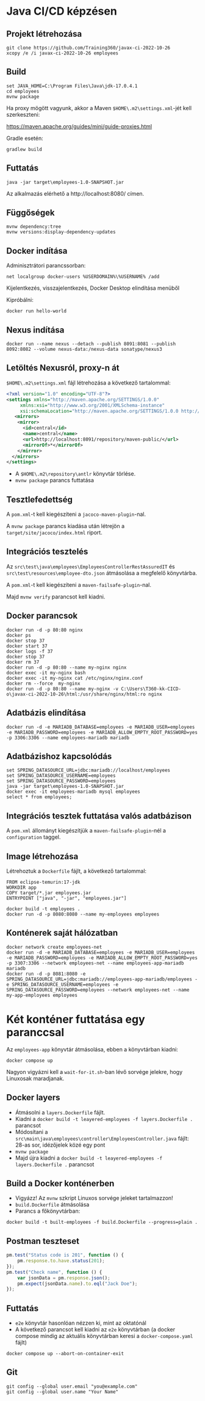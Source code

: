 # Java CI/CD képzésen

## Projekt létrehozása

```shell
git clone https://github.com/Training360/javax-ci-2022-10-26
xcopy /e /i javax-ci-2022-10-26 employees
```

## Build

```shell
set JAVA_HOME=C:\Program Files\Java\jdk-17.0.4.1
cd employees
mvnw package
```

Ha proxy mögött vagyunk, akkor a Maven `$HOME\.m2\settings.xml`-jét kell szerkeszteni:

https://maven.apache.org/guides/mini/guide-proxies.html

Gradle esetén:

```shell
gradlew build
```

## Futtatás

```shell
java -jar target\employees-1.0-SNAPSHOT.jar
```

Az alkalmazás elérhető a http://localhost:8080/ címen.

## Függőségek

```shell
mvnw dependency:tree
mvnw versions:display-dependency-updates
```

## Docker indítása

Adminisztrátori parancssorban:

```shell
net localgroup docker-users %USERDOMAIN%\%USERNAME% /add
```

Kijelentkezés, visszajelentkezés, Docker Desktop elindítása menüből

Kipróbálni:

```shell
docker run hello-world
```

## Nexus indítása

```shell
docker run --name nexus --detach --publish 8091:8081 --publish 8092:8082 --volume nexus-data:/nexus-data sonatype/nexus3
```

## Letöltés Nexusról, proxy-n át

`$HOME\.m2\settings.xml` fájl létrehozása a következő tartalommal:

```xml
<?xml version="1.0" encoding="UTF-8"?>
<settings xmlns="http://maven.apache.org/SETTINGS/1.0.0"
     xmlns:xsi="http://www.w3.org/2001/XMLSchema-instance"
     xsi:schemaLocation="http://maven.apache.org/SETTINGS/1.0.0 http://maven.apache.org/xsd/settings-1.0.0.xsd">
   <mirrors>
    <mirror>
      <id>central</id>
      <name>central</name>
      <url>http://localhost:8091/repository/maven-public/</url>
      <mirrorOf>*</mirrorOf>
    </mirror>
  </mirrors>
</settings>
```

* A `$HOME\.m2\repository\antlr` könyvtár törlése.
* `mvnw package` parancs futtatása

## Tesztlefedettség

A `pom.xml`-t kell kiegészíteni a `jacoco-maven-plugin`-nal.

A `mvnw package` parancs kiadása után létrejön a `target/site/jacoco/index.html` riport.

## Integrációs tesztelés

Az `src\test\java\employees\EmployeesControllerRestAssuredIT` és `src\test\resources\employee-dto.json` átmásolása
a megfelelő könyvtárba.

A `pom.xml`-t kell kiegészíteni a `maven-failsafe-plugin`-nal.

Majd `mvnw verify` parancsot kell kiadni.

## Docker parancsok

```shell
docker run -d -p 80:80 nginx
docker ps
docker stop 37
docker start 37
docker logs -f 37
docker stop 37
docker rm 37
docker run -d -p 80:80 --name my-nginx nginx
docker exec -it my-nginx bash
docker exec -it my-nginx cat /etc/nginx/nginx.conf  
docker rm --force  my-nginx 
docker run -d -p 80:80 --name my-nginx -v C:\Users\T360-kk-CICD-o\javax-ci-2022-10-26\html:/usr/share/nginx/html:ro nginx
```

## Adatbázis elindítása

```shell
docker run -d -e MARIADB_DATABASE=employees -e MARIADB_USER=employees  -e MARIADB_PASSWORD=employees -e MARIADB_ALLOW_EMPTY_ROOT_PASSWORD=yes -p 3306:3306 --name employees-mariadb mariadb
```

## Adatbázishoz kapcsolódás

```shell
set SPRING_DATASOURCE_URL=jdbc:mariadb://localhost/employees
set SPRING_DATASOURCE_USERNAME=employees
set SPRING_DATASOURCE_PASSWORD=employees
java -jar target\employees-1.0-SNAPSHOT.jar
docker exec -it employees-mariadb mysql employees
select * from employees;
```

## Integrációs tesztek futtatása valós adatbázison

A `pom.xml` állományt kiegészítjük a `maven-failsafe-plugin`-nél
a `configuration` taggel.

## Image létrehozása

Létrehoztuk a `Dockerfile` fájlt, a következő tartalommal:

```
FROM eclipse-temurin:17-jdk
WORKDIR app
COPY target/*.jar employees.jar
ENTRYPOINT ["java", "-jar", "employees.jar"]
```

```shell
docker build -t employees .
docker run -d -p 8080:8080 --name my-employees employees
```

## Konténerek saját hálózatban

```shell
docker network create employees-net
docker run -d -e MARIADB_DATABASE=employees -e MARIADB_USER=employees  -e MARIADB_PASSWORD=employees -e MARIADB_ALLOW_EMPTY_ROOT_PASSWORD=yes -p 3307:3306 --network employees-net --name employees-app-mariadb mariadb
docker run -d -p 8081:8080 -e SPRING_DATASOURCE_URL=jdbc:mariadb://employees-app-mariadb/employees -e SPRING_DATASOURCE_USERNAME=employees -e SPRING_DATASOURCE_PASSWORD=employees --network employees-net --name my-app-employees employees
```

# Két konténer futtatása egy paranccsal

Az `employees-app` könyvtár átmásolása, ebben a könyvtárban kiadni:

```shell
docker compose up
```

Nagyon vigyázni kell a `wait-for-it.sh`-ban lévő sorvége jelekre, hogy Linuxosak maradjanak.

## Docker layers

* Átmásolni a `layers.Dockerfile` fájlt.
* Kiadni a `docker build -t leayered-employees -f layers.Dockerfile .` parancsot
* Módosítani a `src\main\java\employees\controller\EmployeesController.java` fájlt: 28-as sor, idézőjelek közé egy pont
* `mvnw package`
* Majd újra kiadni a `docker build -t leayered-employees -f layers.Dockerfile .` parancsot

## Build a Docker konténerben

* Vigyázz! Az `mvnw` szkript Linuxos sorvége jeleket tartalmazzon!
* `build.Dockerfile` átmásolása
* Parancs a főkönyvtárban:

```shell
docker build -t built-employees -f build.Dockerfile --progress=plain .
```

## Postman teszteset

```javascript
pm.test("Status code is 201", function () {
    pm.response.to.have.status(201);
});
pm.test("Check name", function () {
    var jsonData = pm.response.json();
    pm.expect(jsonData.name).to.eql("Jack Doe");
});
```

## Futtatás

* `e2e` könyvtár hasonlóan nézzen ki, mint az oktatónál
* A következő parancsot kell kiadni az `e2e` könyvtárban (a docker compose mindig az aktuális könyvtárban keresi a `docker-compose.yaml` fájlt)

```shell
docker compose up --abort-on-container-exit
```

## Git

```shell
git config --global user.email "you@example.com"
git config --global user.name "Your Name"
```